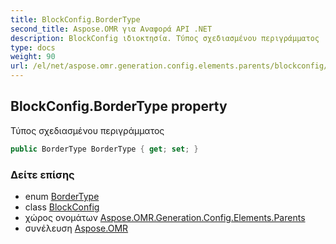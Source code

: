```yaml
---
title: BlockConfig.BorderType
second_title: Aspose.OMR για Αναφορά API .NET
description: BlockConfig ιδιοκτησία. Τύπος σχεδιασμένου περιγράμματος
type: docs
weight: 90
url: /el/net/aspose.omr.generation.config.elements.parents/blockconfig/bordertype/
---
```

## BlockConfig.BorderType property

Τύπος σχεδιασμένου περιγράμματος

```csharp
public BorderType BorderType { get; set; }
```

### Δείτε επίσης

* enum [BorderType](../../../aspose.omr.generation.config.enums/bordertype/)
* class [BlockConfig](../)
* χώρος ονομάτων [Aspose.OMR.Generation.Config.Elements.Parents](../../blockconfig/)
* συνέλευση [Aspose.OMR](../../../)


